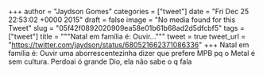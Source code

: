 
+++
author = "Jaydson Gomes"
categories = ["tweet"]
date = "Fri Dec 25 22:53:02 +0000 2015"
draft = false
image = "No media found for this Tweet"
slug = "05f42f0892020909ea58e01b61b68ad2d5dfcbf5"
tags = ["tweet"]
title = """Natal em família é: Ouvir..."""
tweet = true
tweet_url = "https://twitter.com/jaydson/status/680521662371086336"
+++
Natal em família é: Ouvir uma aborrescentezinha dizer que prefere MPB pq o Metal é sem cultura. Perdoai ó grande Dio, ela não sabe o q fala
